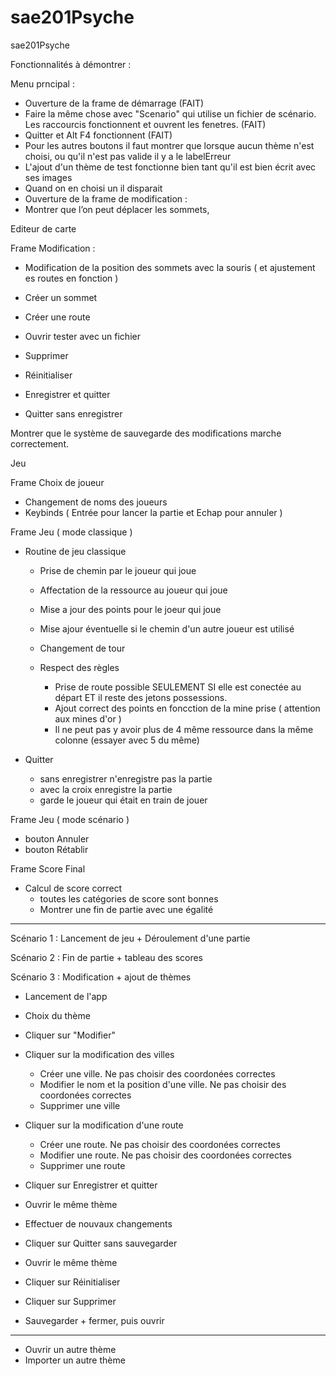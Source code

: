 # sae201Psyche
sae201Psyche

Fonctionnalités à démontrer :

Menu prncipal : 
 - Ouverture de la frame de démarrage	(FAIT)
 - Faire la même chose avec "Scenario" qui utilise un fichier de scénario. Les raccourcis fonctionnent et ouvrent les fenetres.		(FAIT)
 - Quitter et Alt F4 fonctionnent		(FAIT)
 - Pour les autres boutons il faut montrer que lorsque aucun thème n'est choisi, ou qu'il n'est pas valide il y a le labelErreur
 - L'ajout d'un thème de test fonctionne bien tant qu'il est bien écrit avec ses images
 - Quand on en choisi un il disparait
 - Ouverture de la frame de modification :
 - Montrer que l’on peut déplacer les sommets,


Editeur de carte

Frame Modification : 

 - Modification de la position des sommets avec la souris ( et ajustement es routes en fonction )

 - Créer un sommet
 - Créer une route

 - Ouvrir tester avec un fichier

 - Supprimer
 - Réinitialiser

 - Enregistrer et quitter
 - Quitter sans enregistrer

Montrer que le système de sauvegarde des modifications marche correctement.


Jeu 

Frame Choix de joueur
 - Changement de noms des joueurs
 - Keybinds ( Entrée pour lancer la partie et Echap pour annuler )

Frame Jeu ( mode classique )

 - Routine de jeu classique
	- Prise de chemin par le joueur qui joue
	- Affectation de la ressource au joueur qui joue
	- Mise a jour des points pour le joeur qui joue
	- Mise ajour éventuelle si le chemin d'un autre joueur est utilisé
	- Changement de tour

	- Respect des règles
		- Prise de route possible SEULEMENT SI elle est conectée au départ ET il reste des jetons possessions.
		- Ajout correct des points en foncction de la mine prise ( attention aux mines d'or )
		- Il ne peut pas y avoir plus de 4 même ressource dans la même colonne (essayer avec 5 du même)

 - Quitter 
 	- sans enregistrer n'enregistre pas la partie
	- avec la croix enregistre la partie
	- garde le joueur qui était en train de jouer

Frame Jeu ( mode scénario )

 - bouton Annuler
 - bouton Rétablir


Frame Score Final

 - Calcul de score correct
	- toutes les catégories de score sont bonnes
	- Montrer une fin de partie avec une égalité

------------------------------------------------------------------------------------------------------------------------------------

Scénario 1 : Lancement de jeu + Déroulement d'une partie







Scénario 2 : Fin de partie + tableau des scores









Scénario 3 : Modification + ajout de thèmes

 - Lancement de l'app
 - Choix du thème
 - Cliquer sur "Modifier"

 - Cliquer sur la modification des villes
	- Créer une ville. Ne pas choisir des coordonées correctes
	- Modifier le nom et la position d'une ville. Ne pas choisir des coordonées correctes
	- Supprimer une ville

 - Cliquer sur la modification d'une route
	- Créer une route. Ne pas choisir des coordonées correctes
	- Modifier une route. Ne pas choisir des coordonées correctes
	- Supprimer une route

 - Cliquer sur Enregistrer et quitter
 - Ouvrir le même thème
 - Effectuer de nouvaux changements 
 - Cliquer sur Quitter sans sauvegarder
 - Ouvrir le même thème
 - Cliquer sur Réinitialiser
 - Cliquer sur Supprimer
 - Sauvegarder + fermer, puis ouvrir
-----
 - Ouvrir un autre thème 
 - Importer un autre thème
